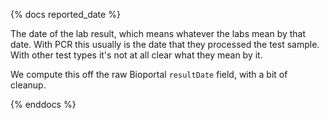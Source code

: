 {% docs reported_date %}

The date of the lab result, which means whatever the labs mean by that date.  With PCR
this usually is the date that they processed the test sample.  With other test types
it's not at all clear what they mean by it.

We compute this off the raw Bioportal `resultDate` field, with a bit of cleanup.

{% enddocs %}